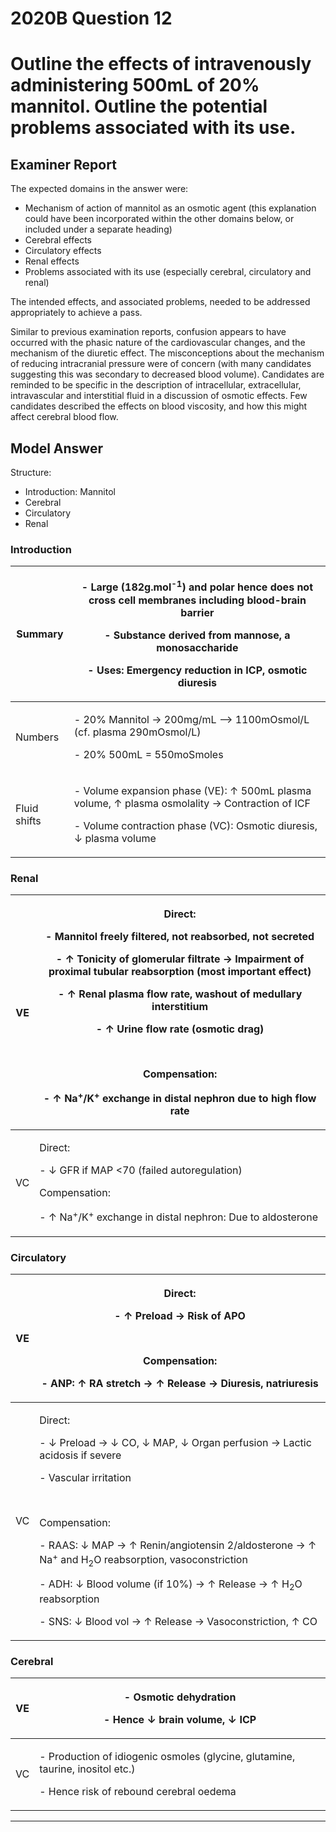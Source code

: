 # 2020B Question 12 
# Outline the effects of intravenously administering 500mL of 20% mannitol. Outline the potential problems associated with its use.



## Examiner Report
The expected domains in the answer were:
* Mechanism of action of mannitol as an osmotic agent (this explanation could have been incorporated within the other domains below, or included under a separate heading)
* Cerebral effects
* Circulatory effects
* Renal effects
* Problems associated with its use (especially cerebral, circulatory and renal)


The intended effects, and associated problems, needed to be addressed appropriately to achieve a pass.


Similar to previous examination reports, confusion appears to have occurred with the phasic nature of the cardiovascular changes, and the mechanism of the diuretic effect. The misconceptions about the mechanism of reducing intracranial pressure were of concern (with many candidates suggesting this was secondary to decreased blood volume). Candidates are reminded to be specific in the description of intracellular, extracellular, intravascular and interstitial fluid in a discussion of osmotic effects. Few candidates described the effects on blood viscosity, and how this might affect cerebral blood flow.

## Model Answer
Structure:
- Introduction: Mannitol
- Cerebral
- Circulatory
- Renal

### Introduction

|Summary|<p>- Large (182g.mol<sup>-1</sup>) and polar hence does not cross cell membranes including blood-brain barrier</p><p>- Substance derived from mannose, a monosaccharide</p><p>- Uses: Emergency reduction in ICP, osmotic diuresis</p>|
| -- | -- |
|Numbers|<p>- 20% Mannitol → 200mg/mL –> 1100mOsmol/L (cf. plasma 290mOsmol/L)</p><p>- 20% 500mL = 550moSmoles</p>|
|Fluid shifts|<p>- Volume expansion phase (VE): ↑ 500mL plasma volume, ↑ plasma osmolality → Contraction of ICF</p><p>- Volume contraction phase (VC): Osmotic diuresis, ↓ plasma volume</p>|

### Renal

|VE|<p>Direct:</p><p>- Mannitol freely filtered, not reabsorbed, not secreted</p><p>- ↑ Tonicity of glomerular filtrate → Impairment of proximal tubular reabsorption (most important effect)</p><p>- ↑ Renal plasma flow rate, washout of medullary interstitium</p><p>- ↑ Urine flow rate (osmotic drag)</p><br><p>Compensation:</p><p>- ↑ Na<sup>+</sup>/K<sup>+</sup> exchange in distal nephron due to high flow rate</p>|
| -- | -- |
|VC|<p>Direct:</p><p>- ↓ GFR if MAP <70 (failed autoregulation)</p><p>Compensation:</p><p>- ↑ Na<sup>+</sup>/K<sup>+</sup> exchange in distal nephron: Due to aldosterone</p>|

### Circulatory

|VE|<p>Direct:</p><p>- ↑ Preload → Risk of APO</p><br><p>Compensation:</p><p>- ANP: ↑ RA stretch → ↑ Release → Diuresis, natriuresis</p>|
| -- | -- |
|VC|<p>Direct:</p><p>- ↓ Preload → ↓ CO, ↓ MAP, ↓ Organ perfusion → Lactic acidosis if severe</p><p>- Vascular irritation</p><br><p>Compensation:</p><p>- RAAS: ↓ MAP → ↑ Renin/angiotensin 2/aldosterone → ↑ Na<sup>+</sup> and H<sub>2</sub>O reabsorption, vasoconstriction</p><p>- ADH: ↓ Blood volume (if 10%) → ↑ Release → ↑ H<sub>2</sub>O reabsorption</p><p>- SNS: ↓ Blood vol → ↑ Release → Vasoconstriction, ↑ CO</p>|

### Cerebral

|VE|<p>- Osmotic dehydration</p><p>- Hence ↓ brain volume, ↓ ICP</p>|
| -- | -- |
|VC|<p>- Production of idiogenic osmoles (glycine, glutamine, taurine, inositol etc.)</p><p>- Hence risk of rebound cerebral oedema</p>|




--- 

